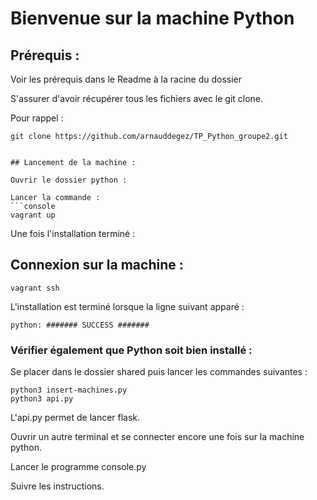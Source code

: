 # Bienvenue sur la machine Python

## Prérequis : 

Voir les prérequis dans le Readme à la racine du dossier

S'assurer d'avoir récupérer tous les fichiers avec le git clone. 

Pour rappel : 

```console
git clone https://github.com/arnauddegez/TP_Python_groupe2.git


## Lancement de la machine :

Ouvrir le dossier python :

Lancer la commande : 
```console
vagrant up
```

Une fois l'installation terminé : 


## Connexion sur la machine :

```console
vagrant ssh
```
L'installation est terminé lorsque la ligne suivant apparé : 
```console
python: ####### SUCCESS #######
```


### Vérifier également que Python soit bien installé : 

Se placer dans le dossier shared puis lancer les commandes suivantes :

```console
python3 insert-machines.py
python3 api.py
```

L'api.py permet de lancer flask.

Ouvrir un autre terminal et se connecter encore une fois sur la machine python. 

Lancer le programme console.py

Suivre les instructions.




